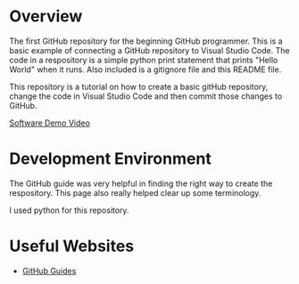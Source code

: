 # Overview

The first GitHub repository for the beginning GitHub programmer. This is a basic example of connecting a GitHub repository to Visual Studio Code. The code in a respository is a simple python print statement that prints "Hello World" when it runs. Also included is a gitignore file and this README file. 

This repository is a tutorial on how to create a basic gitHub repository, change the code in Visual Studio Code and then commit those changes to GitHub. 

[Software Demo Video](http://youtu.be/fp0nd55MjzI?hd=1)

# Development Environment

The GitHub guide was very helpful in finding the right way to create the respository. This page also really helped clear up some terminology.

I used python for this repository.

# Useful Websites

* [GitHub Guides](https://guides.github.com/activities/hello-world/)
